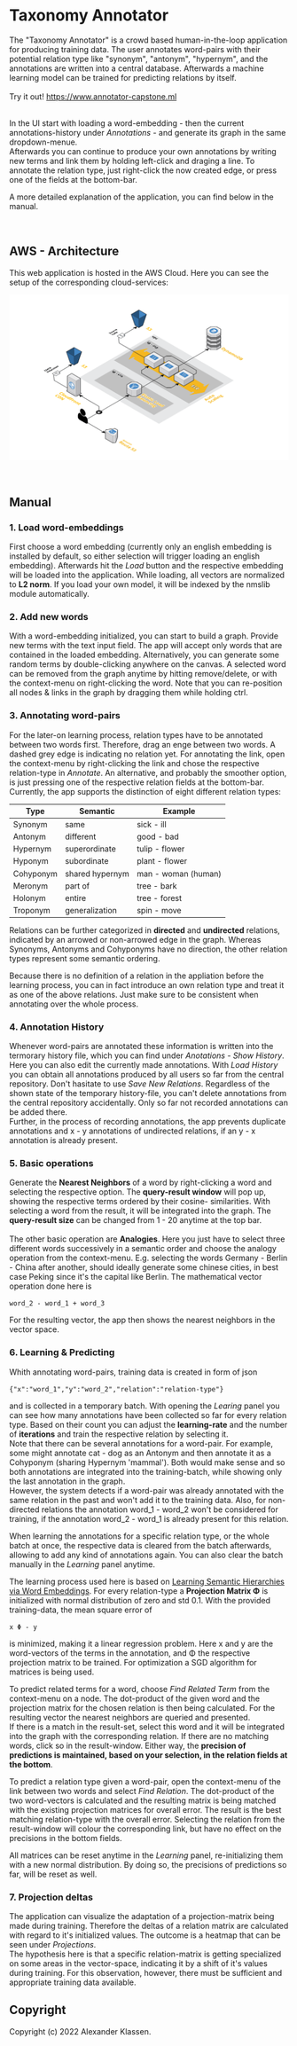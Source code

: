# Taxonomy Annotator

The "Taxonomy Annotator" is a crowd based human-in-the-loop application for producing training data. The user annotates word-pairs with their potential relation type like "synonym", "antonym", "hypernym", and the annotations are written into a central database. Afterwards a machine learning model can be trained for predicting relations by itself.\
\
Try it out! https://www.annotator-capstone.ml

\
In the UI start with loading a word-embedding - then the current annotations-history under *Annotations* - and generate its graph in the same dropdown-menue.
\
Afterwards you can continue to produce your own annotations by writing new terms and link them by holding left-click and draging a line. To annotate the relation type, just right-click the now created edge, or press one of the fields at the bottom-bar.

A more detailed explanation of the application, you can find below in the manual.

</br>

## AWS - Architecture
This web application is hosted in the AWS Cloud. Here you can see the setup of the corresponding cloud-services:

![Overview](img/3d-nogrid.png)

</br>

## Manual

### 1. Load word-embeddings
First choose a word embedding (currently only an english embedding is installed by default, so either selection will trigger loading an english embedding). Afterwards hit the *Load* button and the respective 
embedding will be loaded into the application. While loading, all vectors are normalized to **L2 norm**.
If you load your own model, it will be indexed  by the nmslib module automatically.

### 2. Add new words
With a word-embedding initialized, you can start to build a graph. Provide new terms with the 
text input field. The app will accept only words that are contained in the loaded embedding. 
Alternatively, you can generate some random terms by double-clicking anywhere on 
the canvas. A selected word can be removed from the graph anytime by hitting remove/delete, or with 
the context-menu on right-clicking the word. Note that you can re-position all nodes & links in the
graph by dragging them while holding ctrl.

### 3. Annotating word-pairs
For the later-on learning process, relation types have to be annotated between two words first. Therefore,
drag an enge between two words. A dashed grey edge is indicating no relation yet. For annotating the link, 
open the context-menu by right-clicking the link and chose the respective relation-type in *Annotate*.
An alternative, and probably the smoother option, is just pressing one of the respective relation fields
at the bottom-bar.\
Currently, the app supports the distinction of eight different relation types:

| Type          | Semantic             | Example             |
|---------------|----------------------|---------------------|
| Synonym       | same                 | sick - ill          |
| Antonym       | different            | good - bad          |
| Hypernym      | superordinate        | tulip - flower      |
| Hyponym       | subordinate          | plant - flower      |
| Cohyponym     | shared hypernym      | man - woman (human) |
| Meronym       | part of              | tree - bark         |
| Holonym       | entire               | tree - forest       |
| Troponym      | generalization       | spin - move         |

Relations can be further categorized in **directed** and **undirected** relations, indicated by an arrowed or 
non-arrowed edge in the graph. Whereas Synonyms, Antonyms and Cohyponyms have no direction, the other relation types represent some semantic ordering.

Because there is no definition of a relation in the appliation before the learning process, you can 
in fact introduce an own relation type and treat it as one of the above relations. Just make sure to
be consistent when annotating over the whole process.

### 4. Annotation History
Whenever word-pairs are annotated these information is written into the termorary history file, which you can find under *Anotations* - *Show History*. Here you can also edit the currently made annotations. With *Load History* you can obtain all annotations produced by all users so far from the central repository. Don't hasitate to use *Save New Relations*. Regardless of the shown state of the temporary
history-file, you can't delete annotations from the central repository accidentally. Only so far not recorded annotations can be added there.\
Further, in the process of recording annotations, the app prevents duplicate annotations and x - y annotations of undirected relations, if an y - x annotation is already present.

### 5. Basic operations
Generate the **Nearest Neighbors** of a word by right-clicking a word and selecting the respective 
option. The **query-result window** will pop up, showing the respective terms ordered by their cosine-
similarities. With selecting a word from the result, it will be integrated into the graph. The 
**query-result size** can be changed from 1 - 20 anytime at the top bar.\
\
The other basic operation are **Analogies**. Here you just have to select three different words 
successively in a semantic order and choose the analogy operation from the context-menu. E.g. selecting 
the words Germany - Berlin - China after another, should ideally generate some chinese cities, in best 
case Peking since it's the capital like Berlin. The mathematical vector operation done here is
```console
word_2 - word_1 + word_3
```
For the resulting vector, the app then shows the nearest neighbors in the vector space.

### 6. Learning & Predicting
Whith annotating word-pairs, training data is created in form of json
```console
{"x":"word_1","y":"word_2","relation":"relation-type"}
```
and is collected in a temporary batch. With opening the *Learing* panel you can see how many annotations have been collected so far for every relation type. Based on their count you can adjust the **learning-rate** and the number of **iterations** and train the respective relation by selecting it.\
Note that there can be several annotations for a word-pair. For example, some might annotate cat - dog 
as an Antonym and then annotate it as a Cohyponym (sharing Hypernym 'mammal'). Both would make sense
and so both annotations are integrated into the training-batch, while showing only the last annotation
in the graph.\
However, the system detects if a word-pair was already annotated with the same relation in the past 
and won't add it to the training data. Also, for non-directed relations the annotation word_1 - word_2
won't be considered for training, if the annotation word_2 - word_1 is already present for this relation.

When learning the annotations for a specific relation type, or the whole batch at once, the respective data
is cleared from the batch afterwards, allowing to add any kind of annotations again. You can also clear the 
batch manually in the *Learning* panel anytime.

The learning process used here is based on 
[Learning Semantic Hierarchies via Word Embeddings](https://www.researchgate.net/publication/270877882_Learning_Semantic_Hierarchies_via_Word_Embeddings).
For every relation-type a **Projection Matrix Φ** is initialized with normal distribution of zero and std 0.1.
With the provided training-data, the mean square error of
```console
x Φ - y
```
is minimized, making it a linear regression problem. Here x and y are the word-vectors of the terms in 
the annotation, and Φ the respective projection matrix to be trained. For optimization a SGD algorithm for 
matrices is being used.

To predict related terms for a word, choose *Find Related Term* from the context-menu on a node. The 
dot-product of the given word and the projection matrix for the chosen relation is then being calculated. 
For the resulting vector the nearest neighbors are queried and presented.\
If there is a match in the result-set, select this word and it will be integrated into the graph with the 
corresponding relation. If there are no matching words, click so in the result-window. Either
way, the **precision of predictions is maintained, based on your selection, in the relation fields at the 
bottom**.

To predict a relation type given a word-pair, open the context-menu of the link between two words and 
select *Find Relation*. The dot-product of the two word-vectors is calculated and the resulting matrix is 
being matched with the existing projection matrices for overall error. The result is the best matching 
relation-type with the overall error. Selecting the relation from the result-window will colour the 
corresponding link, but have no effect on the precisions in the bottom fields.

All matrices can be reset anytime in the *Learning* panel, re-initializing them with a new normal distribution.
By doing so, the precisions of predictions so far, will be reset as well.


### 7. Projection deltas
The application can visualize the adaptation of a projection-matrix being made during training. Therefore the
deltas of a relation matrix are calculated with regard to it's initialized values. The outcome is a heatmap 
that can be seen under *Projections*.\
The hypothesis here is that a specific relation-matrix is getting specialized on some areas in the vector-space, 
indicating it by a shift of it's values during training. For this observation, however, there must be sufficient 
and appropriate training data available.



## Copyright
Copyright (c) 2022 Alexander Klassen.

